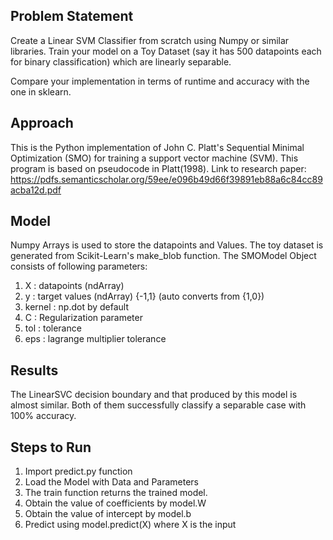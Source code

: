## Problem Statement
Create a Linear SVM Classifier from scratch using Numpy or similar libraries. Train your model on a Toy Dataset (say it has 500 datapoints each for binary classification) which are linearly separable.

Compare your implementation in terms of runtime and accuracy with the one in sklearn.
## Approach
This is the Python implementation of John C. Platt's Sequential Minimal Optimization (SMO) for training a support vector machine (SVM). This program is based on pseudocode in Platt(1998).
Link to research paper: https://pdfs.semanticscholar.org/59ee/e096b49d66f39891eb88a6c84cc89acba12d.pdf

## Model
Numpy Arrays is used to store the datapoints and Values. The toy dataset is generated from Scikit-Learn's make_blob function.
The SMOModel Object consists of following parameters:
1. X : datapoints (ndArray)
2. y : target values (ndArray) {-1,1} (auto converts from {1,0})
3. kernel : np.dot by default 
4. C : Regularization parameter
5. tol : tolerance
6. eps : lagrange multiplier tolerance

## Results
The LinearSVC decision boundary and that produced by this model is almost similar. Both of them successfully classify a separable case with 100% accuracy. 

## Steps to Run
1. Import predict.py function
2. Load the Model with Data and Parameters
3. The train function returns the trained model.
4. Obtain the value of coefficients by model.W
5. Obtain the value of intercept by model.b
6. Predict using model.predict(X) where X is the input
